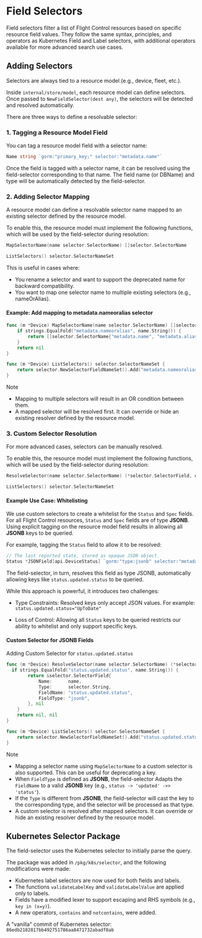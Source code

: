 # Field Selectors

Field selectors filter a list of Flight Control resources based on specific resource field values.
They follow the same syntax, principles, and operators as Kubernetes Field and Label selectors, with additional operators available for more advanced search use cases.

## Adding Selectors

Selectors are always tied to a resource model (e.g., device, fleet, etc.).

Inside `internal/store/model`, each resource model can define selectors. Once passed to `NewFieldSelector(dest any)`, the selectors will be detected and resolved automatically.

There are three ways to define a resolvable selector:

### 1. Tagging a Resource Model Field

You can tag a resource model field with a selector name:
```go
Name string `gorm:"primary_key;" selector:"metadata.name"`
```
Once the field is tagged with a selector name, it can be resolved using the field-selector corresponding to that name. The field name (or DBName) and type will be automatically detected by the field-selector.

### 2. Adding Selector Mapping

A resource model can define a resolvable selector name mapped to an existing selector defined by the resource model.

To enable this, the resource model must implement the following functions, which will be used by the field-selector during resolution:

```go
MapSelectorName(name selector.SelectorName) []selector.SelectorName

ListSelectors() selector.SelectorNameSet
```

This is useful in cases where:
- You rename a selector and want to support the deprecated name for backward compatibility.
- You want to map one selector name to multiple existing selectors (e.g., nameOrAlias).

#### Example: Add mapping to metadata.nameoralias selector
```go
func (m *Device) MapSelectorName(name selector.SelectorName) []selector.SelectorName {
	if strings.EqualFold("metadata.nameoralias", name.String()) {
		return []selector.SelectorName{"metadata.name", "metadata.alias"}
	}
	return nil
}

func (m *Device) ListSelectors() selector.SelectorNameSet {
	return selector.NewSelectorFieldNameSet().Add("metadata.nameoralias")
}
```

> [!NOTE]
> - Mapping to multiple selectors will result in an OR condition between them.
> - A mapped selector will be resolved first. It can override or hide an existing resolver defined by the resource model.

### 3. Custom Selector Resolution

For more advanced cases, selectors can be manually resolved.

To enable this, the resource model must implement the following functions, which will be used by the field-selector during resolution:

```go
ResolveSelector(name selector.SelectorName) (*selector.SelectorField, error) 

ListSelectors() selector.SelectorNameSet
```

#### Example Use Case: Whitelisting

We use custom selectors to create a whitelist for the `Status` and `Spec` fields.
For all Flight Control resources, `Status` and `Spec` fields are of type **JSONB**.
Using explicit tagging on the resource model field results in allowing all **JSONB** keys to be queried.

For example, tagging the `Status` field to allow it to be resolved:
```go
// The last reported state, stored as opaque JSON object.
Status *JSONField[api.DeviceStatus] `gorm:"type:jsonb" selector:"metadata.status"`
```

The field-selector, in turn, resolves this field as type JSONB, automatically allowing keys like `status.updated.status` to be queried.


While this approach is powerful, it introduces two challenges:

- Type Constraints:
Resolved keys only accept JSON values. For example:
`status.updated.status="UpToDate"`

- Loss of Control:
Allowing all `Status` keys to be queried restricts our ability to whitelist and only support specific keys.

#### Custom Selector for JSONB Fields

Adding Custom Selector for `status.updated.status`
```go
func (m *Device) ResolveSelector(name selector.SelectorName) (*selector.SelectorField, error) {
  if strings.EqualFold("status.updated.status", name.String()) {
		return &selector.SelectorField{
			Name:      name,
			Type:      selector.String,
			FieldName: "status.updated.status",
			FieldType: "jsonb",
		}, nil
	}
	return nil, nil
}

func (m *Device) ListSelectors() selector.SelectorNameSet {
	return selector.NewSelectorFieldNameSet().Add("status.updated.status")
}
```

> [!NOTE]
> - Mapping a selector name using `MapSelectorName` to a custom selector is also supported. This can be useful for deprecating a key.
> - When `FieldType` is defined as **JSONB**, the field-selector Adapts the `FieldName` to a valid **JSONB** key (e.g., `status -> 'updated' ->> 'status'`).
> - If the `Type` is different from **JSONB**, the field-selector will cast the key to the corresponding type, and the selector will be processed as that type.
> - A custom selector is resolved after mapped selectors. It can override or hide an existing resolver defined by the resource model.


## Kubernetes Selector Package

The field-selector uses the Kubernetes selector to initially parse the query.

The package was added in `/pkg/k8s/selector`, and the following modifications were made:

- Kubernetes label selectors are now used for both fields and labels.
- The functions `validateLabelKey` and `validateLabelValue` are applied only to labels.
- Fields have a modified lexer to support escaping and RHS symbols (e.g., `key in (x=y)`).
- A new operators, `contains` and `notcontains`, were added.

A "vanilla" commit of Kubernetes selector: `86edb2182817bb492751786aa8471732abadf8ab`
